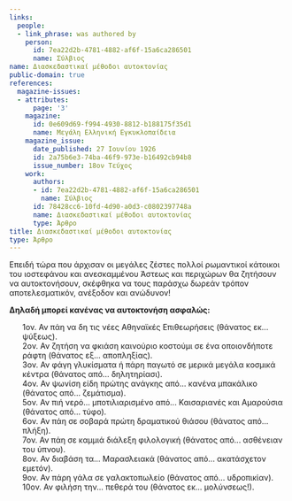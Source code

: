 ```yaml
---
links:
  people:
  - link_phrase: was authored by
    person:
      id: 7ea22d2b-4781-4882-af6f-15a6ca286501
      name: Σύλβιος
name: Διασκεδαστικαί μέθοδοι αυτοκτονίας
public-domain: true
references:
  magazine-issues:
  - attributes:
      page: '3'
    magazine:
      id: 0e609d69-f994-4930-8812-b188175f35d1
      name: Μεγάλη Ελληνική Εγκυκλοπαίδεια
    magazine_issue:
      date_published: 27 Ιουνίου 1926
      id: 2a75b6e3-74ba-46f9-973e-b16492cb94b8
      issue_number: 18ον Τεύχος
    work:
      authors:
      - id: 7ea22d2b-4781-4882-af6f-15a6ca286501
        name: Σύλβιος
      id: 78428cc6-10fd-4d90-a0d3-c0802397748a
      name: Διασκεδαστικαί μέθοδοι αυτοκτονίας
      type: Άρθρο
title: Διασκεδαστικαί μέθοδοι αυτοκτονίας
type: Άρθρο
---
```


<main class="content" itemprop="text">
<p>Επειδή τώρα που άρχισαν οι μεγάλες ζέστες πολλοί ρωμαντικοί κάτοικοι του ιοστεφάνου και ανεσκαμμένου Άστεως και
περιχώρων θα ζητήσουν να αυτοκτονήσουν, σκέφθηκα να τους παράσχω δωρεάν τρόπον αποτελεσματικόν, ανέξοδον και ανώδυνον!</p>

<p><strong>Δηλαδή μπορεί κανένας να αυτοκτονήση ασφαλώς:</strong></p>

<ol style="list-style-type: none">
  <li>1ον. Αν πάη να δη τις νέες Αθηναϊκές Επιθεωρήσεις (θάνατος εκ... ψύξεως).</li>
  <li>2ον. Αν ζητήση να φκιάση καινούριο κοστούμι σε ένα οποιονδήποτε ράφτη (θάνατος εξ... αποπληξίας).</li>
  <li>3ον. Αν φάγη γλυκίσματα ή πάρη παγωτό σε μερικά μεγάλα κοσμικά κέντρα (θάνατος από... δηλητηρίασι).</li>
  <li>4ον. Αν ψωνίση είδη πρώτης ανάγκης από... κανένα μπακάλικο (θάνατος από... ζεμάτισμα).</li>
  <li>5ον. Αν πιή νερό... μποτιλιαρισμένο από... Καισαριανές και Αμαρούσια (θάνατος από... τύφο).</li>
  <li>6ον. Αν πάη σε σοβαρά πρώτη δραματικού θιάσου (θάνατος από... πλήξη).</li>
  <li>7ον. Αν πάη σε καμμιά διάλεξη φιλολογική (θάνατος από... ασθένειαν του ύπνου).</li>
  <li>8ον. Αν διαβάση τα... Μαρασλειακά (θάνατος από... ακατάσχετον εμετόν).</li>
  <li>9ον. Αν πάρη γάλα σε γαλακτοπωλείο (θάνατος από... υδροπικίαν).</li>
  <li>10ον. Αν φιλήση την... πεθερά του (θάνατος εκ... μολύνσεως!).</li>
</ol>
</main>
